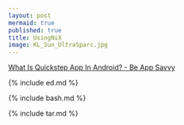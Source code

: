 ```yaml
---
layout: post
mermaid: true
published: true
title: UsingNiX
image: KL_Sun_UltraSparc.jpg
---
```



[What Is Quickstep App In Android? - Be App Savvy](https://www.youtube.com/watch?v=RxD981KXGhU)

{% include ed.md %}

{% include bash.md %}

{% include tar.md %}

